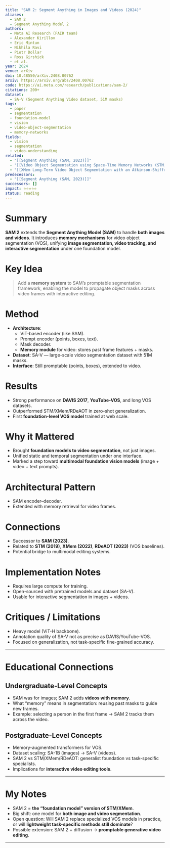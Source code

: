 ```yaml
---
title: "SAM 2: Segment Anything in Images and Videos (2024)"
aliases:
  - SAM 2
  - Segment Anything Model 2
authors:
  - Meta AI Research (FAIR team)
  - Alexander Kirillov
  - Eric Mintun
  - Nikhila Ravi
  - Piotr Dollar
  - Ross Girshick
  - et al.
year: 2024
venue: arXiv
doi: 10.48550/arXiv.2408.00762
arxiv: https://arxiv.org/abs/2408.00762
code: https://ai.meta.com/research/publications/sam-2/
citations: 200+
dataset:
  - SA-V (Segment Anything Video dataset, 51M masks)
tags:
  - paper
  - segmentation
  - foundation-model
  - vision
  - video-object-segmentation
  - memory-networks
fields:
  - vision
  - segmentation
  - video-understanding
related:
  - "[[Segment Anything (SAM, 2023)]]"
  - "[[Video Object Segmentation using Space-Time Memory Networks (STM, 2019)|Space-Time Memory Networks]]"
  - "[[XMem Long-Term Video Object Segmentation with an Atkinson-Shiffrin Memory Model (2022)|XMem]]"
predecessors:
  - "[[Segment Anything (SAM, 2023)]]"
successors: []
impact: ⭐⭐⭐⭐⭐
status: reading
---
```


# Summary
**SAM 2** extends the **Segment Anything Model (SAM)** to handle **both images and videos**. It introduces **memory mechanisms** for video object segmentation (VOS), unifying **image segmentation, video tracking, and interactive segmentation** under one foundation model.

# Key Idea
> Add a **memory system** to SAM’s promptable segmentation framework, enabling the model to propagate object masks across video frames with interactive editing.

# Method
- **Architecture**:  
  - ViT-based encoder (like SAM).  
  - Prompt encoder (points, boxes, text).  
  - Mask decoder.  
  - **Memory module** for video: stores past frame features + masks.  
- **Dataset**: SA-V — large-scale video segmentation dataset with 51M masks.  
- **Interface**: Still promptable (points, boxes), extended to video.  

# Results
- Strong performance on **DAVIS 2017**, **YouTube-VOS**, and long VOS datasets.  
- Outperformed STM/XMem/RDeAOT in zero-shot generalization.  
- First **foundation-level VOS model** trained at web scale.  

# Why it Mattered
- Brought **foundation models to video segmentation**, not just images.  
- Unified static and temporal segmentation under one interface.  
- Marked a step toward **multimodal foundation vision models** (image + video + text prompts).  

# Architectural Pattern
- SAM encoder–decoder.  
- Extended with memory retrieval for video frames.  

# Connections
- Successor to **SAM (2023)**.  
- Related to **STM (2019)**, **XMem (2022)**, **RDeAOT (2023)** (VOS baselines).  
- Potential bridge to multimodal editing systems.  

# Implementation Notes
- Requires large compute for training.  
- Open-sourced with pretrained models and dataset (SA-V).  
- Usable for interactive segmentation in images + videos.  

# Critiques / Limitations
- Heavy model (ViT-H backbone).  
- Annotation quality of SA-V not as precise as DAVIS/YouTube-VOS.  
- Focused on generalization, not task-specific fine-grained accuracy.  

---

# Educational Connections

## Undergraduate-Level Concepts
- SAM was for images; SAM 2 adds **videos with memory**.  
- What “memory” means in segmentation: reusing past masks to guide new frames.  
- Example: selecting a person in the first frame → SAM 2 tracks them across the video.  

## Postgraduate-Level Concepts
- Memory-augmented transformers for VOS.  
- Dataset scaling: SA-1B (images) → SA-V (videos).  
- SAM 2 vs STM/XMem/RDeAOT: generalist foundation vs task-specific specialists.  
- Implications for **interactive video editing tools**.  

---

# My Notes
- SAM 2 = **the “foundation model” version of STM/XMem**.  
- Big shift: one model for **both image and video segmentation**.  
- Open question: Will SAM 2 replace specialized VOS models in practice, or will **lightweight task-specific methods still dominate**?  
- Possible extension: SAM 2 + diffusion → **promptable generative video editing**.  

---
